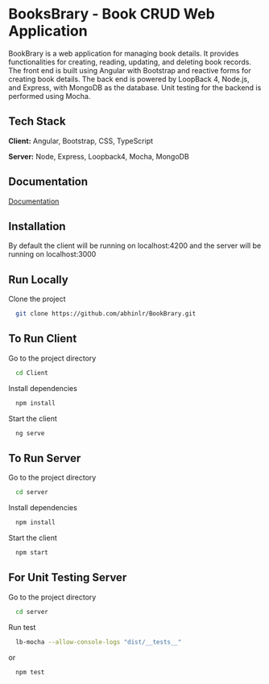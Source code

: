 
# BooksBrary - Book CRUD Web Application

BookBrary is a web application for managing book details. It provides functionalities for creating, reading, updating, and deleting book records. The front end is built using Angular with Bootstrap and reactive forms for creating book details. The back end is powered by LoopBack 4, Node.js, and Express, with MongoDB as the database. Unit testing for the backend is performed using Mocha.


## Tech Stack

**Client:** Angular, Bootstrap, CSS, TypeScript

**Server:** Node, Express, Loopback4, Mocha, MongoDB


## Documentation

[Documentation](https://documenter.getpostman.com/view/23098033/2sA35LTyW4#bb549473-db00-4b43-b5f9-51e5ccc3c775)


## Installation

By default the client will be running on localhost:4200 and the server will be running on localhost:3000

## Run Locally

Clone the project

```bash
  git clone https://github.com/abhinlr/BookBrary.git
```

## To Run Client

Go to the project directory

```bash
  cd Client
```

Install dependencies

```bash
  npm install
```

Start the client

```bash
  ng serve
```

## To Run Server

Go to the project directory

```bash
  cd server
```

Install dependencies

```bash
  npm install
```

Start the client

```bash
  npm start
```




## For Unit Testing Server

Go to the project directory

```bash
  cd server
```

Run test

```bash
  lb-mocha --allow-console-logs "dist/__tests__"
```
or

```bash
  npm test
```

